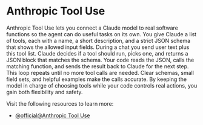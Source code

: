 # Anthropic Tool Use

Anthropic Tool Use lets you connect a Claude model to real software functions so the agent can do useful tasks on its own. You give Claude a list of tools, each with a name, a short description, and a strict JSON schema that shows the allowed input fields. During a chat you send user text plus this tool list. Claude decides if a tool should run, picks one, and returns a JSON block that matches the schema. Your code reads the JSON, calls the matching function, and sends the result back to Claude for the next step. This loop repeats until no more tool calls are needed. Clear schemas, small field sets, and helpful examples make the calls accurate. By keeping the model in charge of choosing tools while your code controls real actions, you gain both flexibility and safety.

Visit the following resources to learn more:

- [@official@Anthropic Tool Use](https://docs.anthropic.com/en/docs/build-with-claude/tool-use/overview)
